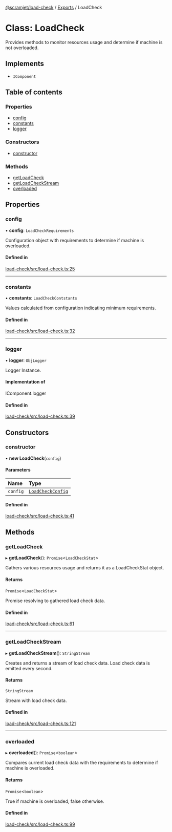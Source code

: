 [@scramjet/load-check](../README.md) / [Exports](../modules.md) / LoadCheck

# Class: LoadCheck

Provides methods to monitor resources usage and determine if machine is not overloaded.

## Implements

- `IComponent`

## Table of contents

### Properties

- [config](LoadCheck.md#config)
- [constants](LoadCheck.md#constants)
- [logger](LoadCheck.md#logger)

### Constructors

- [constructor](LoadCheck.md#constructor)

### Methods

- [getLoadCheck](LoadCheck.md#getloadcheck)
- [getLoadCheckStream](LoadCheck.md#getloadcheckstream)
- [overloaded](LoadCheck.md#overloaded)

## Properties

### config

• **config**: `LoadCheckRequirements`

Configuration object with requirements to determine if machine is overloaded.

#### Defined in

[load-check/src/load-check.ts:25](https://github.com/scramjetorg/transform-hub/blob/HEAD/packages/load-check/src/load-check.ts#L25)

___

### constants

• **constants**: `LoadCheckContstants`

Values calculated from configuration indicating minimum requirements.

#### Defined in

[load-check/src/load-check.ts:32](https://github.com/scramjetorg/transform-hub/blob/HEAD/packages/load-check/src/load-check.ts#L32)

___

### logger

• **logger**: `ObjLogger`

Logger Instance.

#### Implementation of

IComponent.logger

#### Defined in

[load-check/src/load-check.ts:39](https://github.com/scramjetorg/transform-hub/blob/HEAD/packages/load-check/src/load-check.ts#L39)

## Constructors

### constructor

• **new LoadCheck**(`config`)

#### Parameters

| Name | Type |
| :------ | :------ |
| `config` | [`LoadCheckConfig`](LoadCheckConfig.md) |

#### Defined in

[load-check/src/load-check.ts:41](https://github.com/scramjetorg/transform-hub/blob/HEAD/packages/load-check/src/load-check.ts#L41)

## Methods

### getLoadCheck

▸ **getLoadCheck**(): `Promise`<`LoadCheckStat`\>

Gathers various resources usage and returns it as a LoadCheckStat object.

#### Returns

`Promise`<`LoadCheckStat`\>

Promise resolving to gathered load check data.

#### Defined in

[load-check/src/load-check.ts:61](https://github.com/scramjetorg/transform-hub/blob/HEAD/packages/load-check/src/load-check.ts#L61)

___

### getLoadCheckStream

▸ **getLoadCheckStream**(): `StringStream`

Creates and returns a stream of load check data.
Load check data is emitted every second.

#### Returns

`StringStream`

Stream with load check data.

#### Defined in

[load-check/src/load-check.ts:121](https://github.com/scramjetorg/transform-hub/blob/HEAD/packages/load-check/src/load-check.ts#L121)

___

### overloaded

▸ **overloaded**(): `Promise`<`boolean`\>

Compares current load check data with the requirements to determine if machine is overloaded.

#### Returns

`Promise`<`boolean`\>

True if machine is overloaded, false otherwise.

#### Defined in

[load-check/src/load-check.ts:99](https://github.com/scramjetorg/transform-hub/blob/HEAD/packages/load-check/src/load-check.ts#L99)
